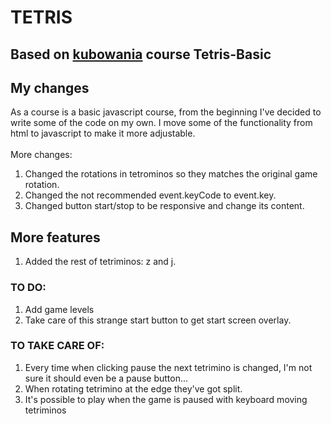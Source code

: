# TETRIS 
## Based on  [kubowania](https://github.com/kubowania/Tetris-Basic/commits?author=kubowania) course Tetris-Basic
## My changes

As a course is a basic javascript course, from the beginning I've decided to write some of the code on my own. I move some of the functionality from html to javascript to make it more adjustable. <br><br>
More changes:

1. Changed the rotations in tetrominos so they matches the original game rotation.
2. Changed the not recommended event.keyCode to event.key.
3. Changed button start/stop to be responsive and change its content.

## More features
1. Added the rest of tetriminos: z and j.

### TO DO: 
1. Add game levels
2. Take care of this strange start button to get start screen overlay.

### TO TAKE CARE OF:
1. Every time when clicking pause the next tetrimino is changed, I'm not sure it should even be a pause button...
2. When rotating tetrimino at the edge they've got split.
3. It's possible to play when the game is paused with keyboard moving tetriminos

